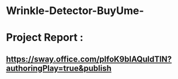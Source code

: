 # Wrinkle-Detector-BuyUme-

# Project Report : 

## https://sway.office.com/plfoK9blAQuldTlN?authoringPlay=true&publish
